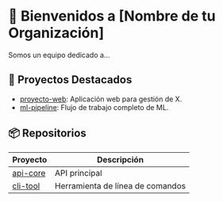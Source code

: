 # 👋 Bienvenidos a [Nombre de tu Organización]

Somos un equipo dedicado a...

## 🔧 Proyectos Destacados

- [proyecto-web](https://github.com/mi-org/proyecto-web): Aplicación web para gestión de X.
- [ml-pipeline](https://github.com/mi-org/ml-pipeline): Flujo de trabajo completo de ML.

## 📦 Repositorios

| Proyecto | Descripción |
|----------|-------------|
| [api-core](https://github.com/mi-org/api-core) | API principal |
| [cli-tool](https://github.com/mi-org/cli-tool) | Herramienta de línea de comandos |